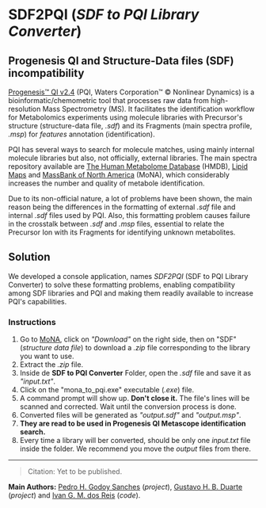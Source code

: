# SDF2PQI (_SDF to PQI Library Converter_)

## Progenesis QI and Structure-Data files (SDF) incompatibility

[Progenesis™ QI v2.4](https://www.nonlinear.com/progenesis/qi/v2.4/fraq/) (PQI, Waters Corporation™ © Nonlinear Dynamics) is a bioinformatic/chemometric tool that processes raw data from high-resolution Mass Spectrometry (MS). It facilitates the identification workflow for Metabolomics experiments using molecule libraries with Precursor's structure (structure-data file, _.sdf_) and its Fragments (main spectra profile, _.msp_) for _features_ annotation (identification).

PQI has several ways to search for molecule matches, using mainly internal molecule libraries but also, not officially, external libraries. The main spectra repository available are [The Human Metabolome Database](https://hmdb.ca/) (HMDB), [Lipid Maps](https://lipidmaps.org/) and [MassBank of North America](https://mona.fiehnlab.ucdavis.edu/) (MoNA), which considerably increases the number and quality of metabole identification. 

Due to its non-official nature, a lot of problems have been shown, the main reason being the differences in the formatting of external _.sdf_ file and internal _.sdf_ files used by PQI. Also, this formatting problem causes failure in the crosstalk between _.sdf_ and _.msp_ files, essential to relate the Precursor Ion with its Fragments for identifying unknown metabolites.

## Solution

We developed a console application, names _SDF2PQI_ (SDF to PQI Library Converter) to solve these formatting problems, enabling compatibility among SDF libraries and PQI and making them readily available to increase PQI's capabilities.

### Instructions
1. Go to [MoNA](https://mona.fiehnlab.ucdavis.edu/downloads), click on _"Download"_ on the right side, then on "SDF" (_structure data file_) to download a _.zip_ file corresponding to the library you want to use.
2. Extract the _.zip_ file.
3. Inside de **SDF to PQI Converter** Folder, open the _.sdf_ file and save it as _"input.txt"_.
4. Click on the "mona_to_pqi.exe" executable (_.exe_) file.
5. A command prompt will show up. **Don't close it.** The file's lines will be scanned and corrected. Wait until the conversion process is done.
6. Converted files will be generated as _"output.sdf"_ and _"output.msp"_.
7. **They are read to be used in Progenesis QI Metascope identification search.**
9. Every time a library will ber converted, should be only one _input.txt_ file inside the folder. We recommend you move the _output_ files from there.
____

> Citation: Yet to be published.

**Main Authors:** [Pedro H. Godoy Sanches](https://github.com/pedrohgodoys/) (_project_), [Gustavo H. B. Duarte](https://github.com/GustavoHBDuarte/) (_project_) and [Ivan G. M. dos Reis](https://github.com/igmdr/) (_code_).
